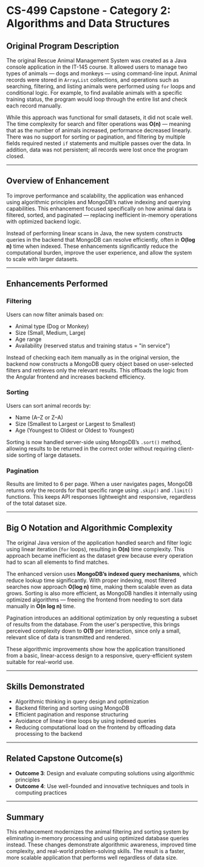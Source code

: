 # CS-499 Capstone - Category 2: Algorithms and Data Structures


## Original Program Description

The original Rescue Animal Management System was created as a Java console application in the IT-145 course. It allowed users to manage two types of animals — dogs and monkeys — using command-line input. Animal records were stored in `ArrayList` collections, and operations such as searching, filtering, and listing animals were performed using `for` loops and conditional logic. For example, to find available animals with a specific training status, the program would loop through the entire list and check each record manually.

While this approach was functional for small datasets, it did not scale well. The time complexity for search and filter operations was **O(n)** — meaning that as the number of animals increased, performance decreased linearly. There was no support for sorting or pagination, and filtering by multiple fields required nested `if` statements and multiple passes over the data. In addition, data was not persistent; all records were lost once the program closed.

---

## Overview of Enhancement

To improve performance and scalability, the application was enhanced using algorithmic principles and MongoDB’s native indexing and querying capabilities. This enhancement focused specifically on how animal data is filtered, sorted, and paginated — replacing inefficient in-memory operations with optimized backend logic.

Instead of performing linear scans in Java, the new system constructs queries in the backend that MongoDB can resolve efficiently, often in **O(log n)** time when indexed. These enhancements significantly reduce the computational burden, improve the user experience, and allow the system to scale with larger datasets.

---

## Enhancements Performed

### Filtering
Users can now filter animals based on:
- Animal type (Dog or Monkey)
- Size (Small, Medium, Large)
- Age range
- Availability (reserved status and training status = "in service")

Instead of checking each item manually as in the original version, the backend now constructs a MongoDB query object based on user-selected filters and retrieves only the relevant results. This offloads the logic from the Angular frontend and increases backend efficiency.

###  Sorting
Users can sort animal records by:
- Name (A–Z or Z–A)
- Size (Smallest to Largest or Largest to Smallest)
- Age (Youngest to Oldest or Oldest to Youngest)

Sorting is now handled server-side using MongoDB’s `.sort()` method, allowing results to be returned in the correct order without requiring client-side sorting of large datasets.

###  Pagination
Results are limited to 6 per page. When a user navigates pages, MongoDB returns only the records for that specific range using `.skip()` and `.limit()` functions. This keeps API responses lightweight and responsive, regardless of the total dataset size.

---

## Big O Notation and Algorithmic Complexity

The original Java version of the application handled search and filter logic using linear iteration (`for` loops), resulting in **O(n)** time complexity. This approach became inefficient as the dataset grew because every operation had to scan all elements to find matches.

The enhanced version uses **MongoDB’s indexed query mechanisms**, which reduce lookup time significantly. With proper indexing, most filtered searches now approach **O(log n)** time, making them scalable even as data grows. Sorting is also more efficient, as MongoDB handles it internally using optimized algorithms — freeing the frontend from needing to sort data manually in **O(n log n)** time.

Pagination introduces an additional optimization by only requesting a subset of results from the database. From the user's perspective, this brings perceived complexity down to **O(1)** per interaction, since only a small, relevant slice of data is transmitted and rendered.

These algorithmic improvements show how the application transitioned from a basic, linear-access design to a responsive, query-efficient system suitable for real-world use.

---

## Skills Demonstrated

- Algorithmic thinking in query design and optimization
- Backend filtering and sorting using MongoDB
- Efficient pagination and response structuring
- Avoidance of linear-time loops by using indexed queries
- Reducing computational load on the frontend by offloading data processing to the backend

---

## Related Capstone Outcome(s)

- **Outcome 3**: Design and evaluate computing solutions using algorithmic principles
- **Outcome 4**: Use well-founded and innovative techniques and tools in computing practices

---

## Summary

This enhancement modernizes the animal filtering and sorting system by eliminating in-memory processing and using optimized database queries instead. These changes demonstrate algorithmic awareness, improved time complexity, and real-world problem-solving skills. The result is a faster, more scalable application that performs well regardless of data size.
